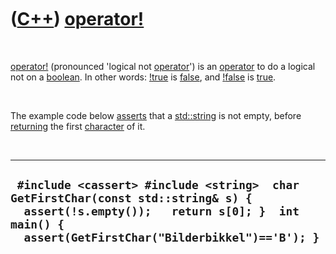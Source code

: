 
 

 

 

 

 

([C++](Cpp.md)) [operator!](CppOperatorLogicalNot.md)
=======================================================

 

[operator!](CppOperatorLogicalNot.md) (pronounced 'logical not
[operator](CppOperator.md)') is an [operator](CppOperator.md) to do a
logical not on a [boolean](CppBool.md). In other words:
[!](CppOperatorLogicalNot.md)[true](CppTrue.md) is
[false](CppFalse.md), and
[!](CppOperatorLogicalNot.md)[false](CppFalse.md) is
[true](CppTrue.md).

 

The example code below [asserts](CppAssert.md) that a
[std::string](CppStdString.md) is not empty, before
[returning](CppReturn.md) the first [character](CppChar.md) of it.

 

  ----------------------------------------------------------------------------------------------------------------------------------------------------------------------------------------
  ` #include <cassert> #include <string>  char GetFirstChar(const std::string& s) {   assert(!s.empty());   return s[0]; }  int main() {   assert(GetFirstChar("Bilderbikkel")=='B'); }`
  ----------------------------------------------------------------------------------------------------------------------------------------------------------------------------------------

 

 

 

 

 

 

